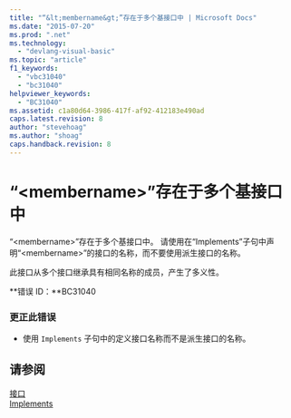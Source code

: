 ```yaml
---
title: "“&lt;membername&gt;”存在于多个基接口中 | Microsoft Docs"
ms.date: "2015-07-20"
ms.prod: ".net"
ms.technology: 
  - "devlang-visual-basic"
ms.topic: "article"
f1_keywords: 
  - "vbc31040"
  - "bc31040"
helpviewer_keywords: 
  - "BC31040"
ms.assetid: c1a80d64-3986-417f-af92-412183e490ad
caps.latest.revision: 8
author: "stevehoag"
ms.author: "shoag"
caps.handback.revision: 8
---
```

# “&lt;membername&gt;”存在于多个基接口中
“\<membername\>”存在于多个基接口中。 请使用在“Implements”子句中声明“\<membername\>”的接口的名称，而不要使用派生接口的名称。  
  
 此接口从多个接口继承具有相同名称的成员，产生了多义性。  
  
 **错误 ID：**BC31040  
  
### 更正此错误  
  
-   使用 `Implements` 子句中的定义接口名称而不是派生接口的名称。  
  
## 请参阅  
 [接口](../../visual-basic/programming-guide/language-features/interfaces/index.md)   
 [Implements](../../visual-basic/language-reference/statements/implements-clause.md)